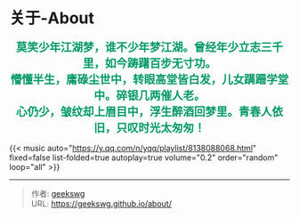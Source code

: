 # 关于-About

<!--more-->
<!-- {{< typeit >}}
<center>
<span  style='font-family: MMT,"沐目体";font-size:20px;font-weight:bold;color:#009966;' >
莫笑少年江湖梦，谁不少年梦江湖。曾经年少立志三千里，如今踌躇百步无寸功。

懵懂半生，庸碌尘世中，转眼高堂皆白发，儿女蹒跚学堂中。碎银几两催人老。

心仍少，皱纹却上眉目中，浮生醉酒回梦里。青春人依旧，只叹时光太匆匆！
</span>
</center>
{{< /typeit >}} -->


<!-- A root element for TypeIt to target. -->
<center>
<span id="typeitObj" style='font-family: MMT,"沐目体";font-size:20px;font-weight:bold;color:#009966;' >
莫笑少年江湖梦，谁不少年梦江湖。曾经年少立志三千里，如今踌躇百步无寸功。
<br/>懵懂半生，庸碌尘世中，转眼高堂皆白发，儿女蹒跚学堂中。碎银几两催人老。
<br/>心仍少，皱纹却上眉目中，浮生醉酒回梦里。青春人依旧，只叹时光太匆匆！
</span>
</center>
<!-- The script itself, loaded AFTER your root element. 
https://www.typeitjs.com/docs/vanilla/usage#options
-->
<script src="https://unpkg.com/typeit@8.7.1/dist/index.umd.js"></script>
<script>
    new TypeIt("#typeitObj", {
      speed: 150,
      loop: true,
      loopDelay: 1000,
      cursor: true,
      cursorChar: '|',
      html: true
    }).go();
</script>


<!-- metingJs 音乐插件 -->
{{< music auto="https://y.qq.com/n/yqq/playlist/8138088068.html" fixed=false list-folded=true autoplay=true volume="0.2" order="random" loop="all"  >}}


<!-- 
> typeit 示例

```markdown
{{</* typeit */>}}
这一个带有基于 [TypeIt](https://typeitjs.com/) 的 **打字动画** 的 *段落* ...
{{</* /typeit */>}}
```

{{< music auto="https://y.qq.com/n/yqq/playlist/8138088068.html" fixed=true list-folded=false autoplay=true volume="0.2" >}} -->

<!-- {{< music url="/music/Take-Me-To-Your-Heart.mp3"  name="Take-Me-To-Your-Heart" artist="Michael Learns To Rock" cover="/logo.png" volume="0.2" autoplay=true loop=all fixed=true >}} -->

<!-- ```markdown
{{</* music url="/music/Take-Me-To-Your-Heart.mp3"  name="Take-Me-To-Your-Heart" artist="Michael Learns To Rock" cover="/logo.png" volume="0.2" autoplay=true loop=all */>}}
``` 
-->


---

> 作者: [geekswg](https://geekswg.github.io)  
> URL: https://geekswg.github.io/about/  

